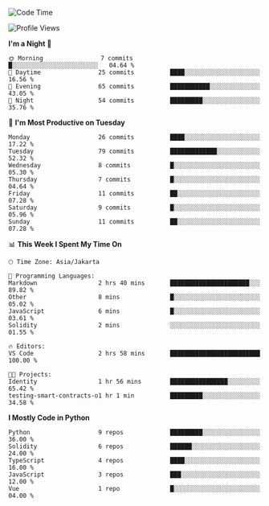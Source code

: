 <!--START_SECTION:waka-->
![Code Time](http://img.shields.io/badge/Code%20Time-1%2C525%20hrs%207%20mins-blue)

![Profile Views](http://img.shields.io/badge/Profile%20Views-16-blue)

**I'm a Night 🦉** 

```text
🌞 Morning                7 commits           █░░░░░░░░░░░░░░░░░░░░░░░░   04.64 % 
🌆 Daytime                25 commits          ████░░░░░░░░░░░░░░░░░░░░░   16.56 % 
🌃 Evening                65 commits          ███████████░░░░░░░░░░░░░░   43.05 % 
🌙 Night                  54 commits          █████████░░░░░░░░░░░░░░░░   35.76 % 
```
📅 **I'm Most Productive on Tuesday** 

```text
Monday                   26 commits          ████░░░░░░░░░░░░░░░░░░░░░   17.22 % 
Tuesday                  79 commits          █████████████░░░░░░░░░░░░   52.32 % 
Wednesday                8 commits           █░░░░░░░░░░░░░░░░░░░░░░░░   05.30 % 
Thursday                 7 commits           █░░░░░░░░░░░░░░░░░░░░░░░░   04.64 % 
Friday                   11 commits          ██░░░░░░░░░░░░░░░░░░░░░░░   07.28 % 
Saturday                 9 commits           █░░░░░░░░░░░░░░░░░░░░░░░░   05.96 % 
Sunday                   11 commits          ██░░░░░░░░░░░░░░░░░░░░░░░   07.28 % 
```


📊 **This Week I Spent My Time On** 

```text
🕑︎ Time Zone: Asia/Jakarta

💬 Programming Languages: 
Markdown                 2 hrs 40 mins       ██████████████████████░░░   89.82 % 
Other                    8 mins              █░░░░░░░░░░░░░░░░░░░░░░░░   05.02 % 
JavaScript               6 mins              █░░░░░░░░░░░░░░░░░░░░░░░░   03.61 % 
Solidity                 2 mins              ░░░░░░░░░░░░░░░░░░░░░░░░░   01.55 % 

🔥 Editors: 
VS Code                  2 hrs 58 mins       █████████████████████████   100.00 % 

🐱‍💻 Projects: 
Identity                 1 hr 56 mins        ████████████████░░░░░░░░░   65.42 % 
testing-smart-contracts-o1 hr 1 min          █████████░░░░░░░░░░░░░░░░   34.58 % 
```

**I Mostly Code in Python** 

```text
Python                   9 repos             █████████░░░░░░░░░░░░░░░░   36.00 % 
Solidity                 6 repos             ██████░░░░░░░░░░░░░░░░░░░   24.00 % 
TypeScript               4 repos             ████░░░░░░░░░░░░░░░░░░░░░   16.00 % 
JavaScript               3 repos             ███░░░░░░░░░░░░░░░░░░░░░░   12.00 % 
Vue                      1 repo              █░░░░░░░░░░░░░░░░░░░░░░░░   04.00 % 
```




<!--END_SECTION:waka-->
